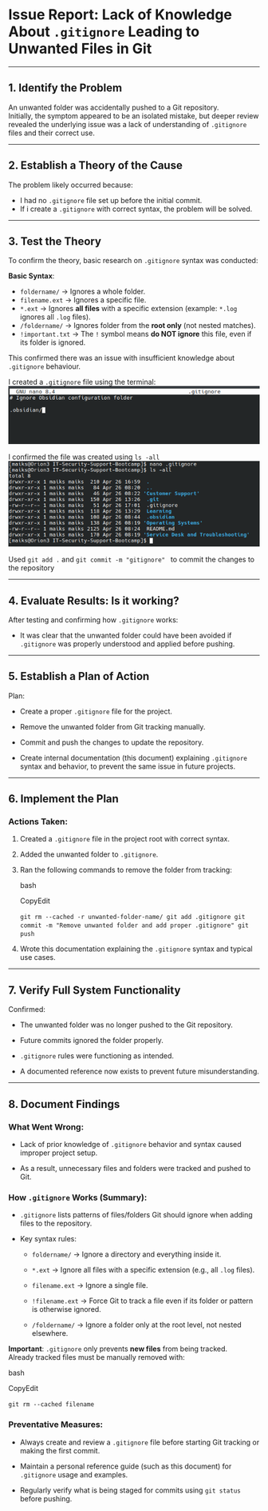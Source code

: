 # Issue Report: Lack of Knowledge About `.gitignore` Leading to Unwanted Files in Git

---

## 1. Identify the Problem

An unwanted folder was accidentally pushed to a Git repository.  
Initially, the symptom appeared to be an isolated mistake, but deeper review revealed the underlying issue was a lack of understanding of `.gitignore` files and their correct use.

---

## 2. Establish a Theory of the Cause

The problem likely occurred because:

- I had no `.gitignore` file set up before the initial commit.
- If i create a `.gitignore` with correct syntax, the problem will be solved.

---

## 3. Test the Theory

To confirm the theory, basic research on `.gitignore` syntax was conducted:

**Basic Syntax**:
- `foldername/` → Ignores a whole folder.
- `filename.ext` → Ignores a specific file.
- `*.ext` → Ignores **all files** with a specific extension (example: `*.log` ignores all `.log` files).
- `/foldername/` → Ignores folder from the **root only** (not nested matches).
- `!important.txt` → The `!` symbol means **do NOT ignore** this file, even if its folder is ignored.

This confirmed there was an issue with insufficient knowledge about `.gitignore` behaviour.

I created a `.gitignore` file using the terminal:
![](Images/nanogit.png)

I confirmed the file was created using `ls -all`
![](Images/nanols.png)

Used `git add .` and `git commit -m "gitignore" ` to commit the changes to the repository



---

## 4. Evaluate Results: Is it working?

After testing and confirming how `.gitignore` works:

- It was clear that the unwanted folder could have been avoided if `.gitignore` was properly understood and applied before pushing.


---

## 5. Establish a Plan of Action

Plan:

- Create a proper `.gitignore` file for the project.
    
- Remove the unwanted folder from Git tracking manually.
    
- Commit and push the changes to update the repository.
    
- Create internal documentation (this document) explaining `.gitignore` syntax and behavior, to prevent the same issue in future projects.
    

---

## 6. Implement the Plan

### Actions Taken:

1. Created a `.gitignore` file in the project root with correct syntax.
    
2. Added the unwanted folder to `.gitignore`.
    
3. Ran the following commands to remove the folder from tracking:
    
    bash
    
    CopyEdit
    
    `git rm --cached -r unwanted-folder-name/ git add .gitignore git commit -m "Remove unwanted folder and add proper .gitignore" git push`
    
4. Wrote this documentation explaining the `.gitignore` syntax and typical use cases.
    

---

## 7. Verify Full System Functionality

Confirmed:

- The unwanted folder was no longer pushed to the Git repository.
    
- Future commits ignored the folder properly.
    
- `.gitignore` rules were functioning as intended.
    
- A documented reference now exists to prevent future misunderstanding.
    

---

## 8. Document Findings

### What Went Wrong:

- Lack of prior knowledge of `.gitignore` behavior and syntax caused improper project setup.
    
- As a result, unnecessary files and folders were tracked and pushed to Git.
    

### How `.gitignore` Works (Summary):

- `.gitignore` lists patterns of files/folders Git should ignore when adding files to the repository.
    
- Key syntax rules:
    
    - `foldername/` → Ignore a directory and everything inside it.
        
    - `*.ext` → Ignore all files with a specific extension (e.g., all `.log` files).
        
    - `filename.ext` → Ignore a single file.
        
    - `!filename.ext` → Force Git to track a file even if its folder or pattern is otherwise ignored.
        
    - `/foldername/` → Ignore a folder only at the root level, not nested elsewhere.
        

**Important**: `.gitignore` only prevents **new files** from being tracked.  
Already tracked files must be manually removed with:

bash

CopyEdit

`git rm --cached filename`

### Preventative Measures:

- Always create and review a `.gitignore` file before starting Git tracking or making the first commit.
    
- Maintain a personal reference guide (such as this document) for `.gitignore` usage and examples.
    
- Regularly verify what is being staged for commits using `git status` before pushing.